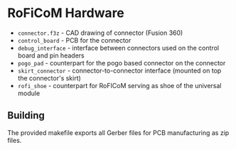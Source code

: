 # RoFiCoM Hardware

- `connector.f3z` - CAD drawing of connector (Fusion 360)
- `control_board` - PCB for the connector
- `debug_interface` - interface between connectors used on the control board and
  pin headers
- `pogo_pad` - counterpart for the pogo based connector on the connector
- `skirt_connector` - connector-to-connector interface (mounted on top the
  connector's skirt)
- `rofi_shoe` - counterpart for RoFICoM serving as shoe of the universal module

## Building

The provided makefile exports all Gerber files for PCB manufacturing as zip
files.